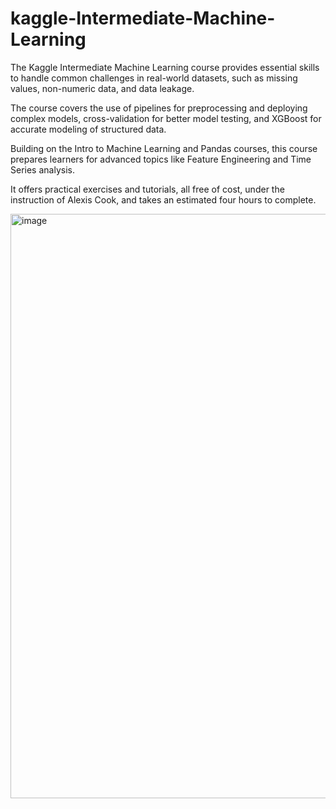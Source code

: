 # kaggle-Intermediate-Machine-Learning


The Kaggle Intermediate Machine Learning course provides essential skills to handle common challenges in real-world datasets, such as missing values, non-numeric data, and data leakage. 

The course covers the use of pipelines for preprocessing and deploying complex models, cross-validation for better model testing, and XGBoost for accurate modeling of structured data. 

Building on the Intro to Machine Learning and Pandas courses, this course prepares learners for advanced topics like Feature Engineering and Time Series analysis. 

It offers practical exercises and tutorials, all free of cost, under the instruction of Alexis Cook, and takes an estimated four hours to complete.


<img width="935" alt="image" src="https://github.com/user-attachments/assets/b91483a4-bcea-4f3e-b17e-59179e72817d">
